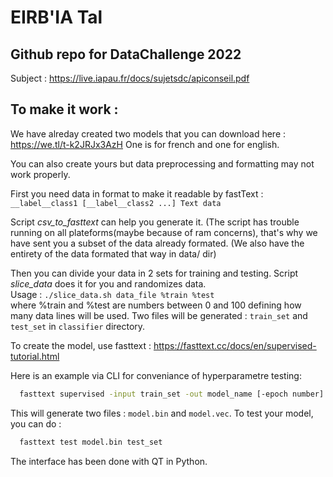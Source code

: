 # EIRB'IA Tal
## Github repo for DataChallenge 2022

Subject : https://live.iapau.fr/docs/sujetsdc/apiconseil.pdf

## To make it work :

We have alreday created two models that you can download here :
https://we.tl/t-k2JRJx3AzH
One is for french and one for english.

You can also create yours but data preprocessing and formatting may not work properly.

First you need data in format to make it readable by fastText : \
``__label__class1 [__label__class2 ...] Text data``

Script *csv_to_fasttext* can help you generate it.
(The script has trouble running on all plateforms(maybe because of ram concerns), that's why we have sent you a subset of the data already formated.
(We also have the entirety of the data formated that way in data/ dir)

Then you can divide your data in 2 sets for training and testing.
Script *slice_data* does it for you and randomizes data. \
Usage : ``./slice_data.sh data_file %train %test`` \
where %train and %test are numbers between 0 and 100 defining how many data lines will be used.
Two files will be generated : ``train_set`` and ``test_set`` in ``classifier`` directory.

To create the model, use fasttext : 
https://fasttext.cc/docs/en/supervised-tutorial.html

Here is an example via CLI for conveniance of hyperparametre testing: 
  ```bash
    fasttext supervised -input train_set -out model_name [-epoch number] [-lr learning_rate]
  ```
  This will generate two files : ``model.bin`` and ``model.vec``. To test your model, you can do :
  ```bash
    fasttext test model.bin test_set
  ```
 
The interface has been done with QT in Python.
